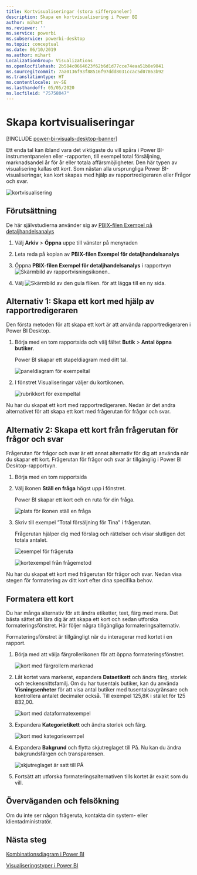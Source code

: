 ```yaml
---
title: Kortvisualiseringar (stora sifferpaneler)
description: Skapa en kortvisualisering i Power BI
author: mihart
ms.reviewer: ''
ms.service: powerbi
ms.subservice: powerbi-desktop
ms.topic: conceptual
ms.date: 06/10/2019
ms.author: mihart
LocalizationGroup: Visualizations
ms.openlocfilehash: 2b584c0664623f62b6d1d77cce74eaa51b0e9041
ms.sourcegitcommit: 7aa0136f93f88516f97ddd8031ccac5d07863b92
ms.translationtype: HT
ms.contentlocale: sv-SE
ms.lasthandoff: 05/05/2020
ms.locfileid: "75758047"
---
```

# <a name="create-card-visualizations"></a>Skapa kortvisualiseringar

[!INCLUDE [power-bi-visuals-desktop-banner](../includes/power-bi-visuals-desktop-banner.md)]

Ett enda tal kan ibland vara det viktigaste du vill spåra i Power BI-instrumentpanelen eller -rapporten, till exempel total försäljning, marknadsandel år för år eller totala affärsmöjligheter. Den här typen av visualisering kallas ett *kort*. Som nästan alla ursprungliga Power BI-visualiseringar, kan kort skapas med hjälp av rapportredigeraren eller Frågor och svar.

![kortvisualisering](media/power-bi-visualization-card/pbi-opptuntiescard.png)

## <a name="prerequisite"></a>Förutsättning

De här självstudierna använder sig av [PBIX-filen Exempel på detaljhandelsanalys](https://download.microsoft.com/download/9/6/D/96DDC2FF-2568-491D-AAFA-AFDD6F763AE3/Retail%20Analysis%20Sample%20PBIX.pbix)

1. Välj **Arkiv** \> **Öppna** uppe till vänster på menyraden
   
2. Leta reda på kopian av **PBIX-filen Exempel för detaljhandelsanalys**

1. Öppna **PBIX-filen Exempel för detaljhandelsanalys** i rapportvyn ![Skärmbild av rapportvisningsikonen.](media/power-bi-visualization-kpi/power-bi-report-view.png).

1. Välj ![Skärmbild av den gula fliken.](media/power-bi-visualization-kpi/power-bi-yellow-tab.png) för att lägga till en ny sida.

## <a name="option-1-create-a-card-using-the-report-editor"></a>Alternativ 1: Skapa ett kort med hjälp av rapportredigeraren

Den första metoden för att skapa ett kort är att använda rapportredigeraren i Power BI Desktop.

1. Börja med en tom rapportsida och välj fältet **Butik** \> **Antal öppna butiker**.

    Power BI skapar ett stapeldiagram med ditt tal.

   ![paneldiagram för exempeltal](media/power-bi-visualization-card/pbi-overview-chart.png)

2. I fönstret Visualiseringar väljer du kortikonen.

   ![rubrikkort för exempeltal](media/power-bi-visualization-card/power-bi-card-visualization.png)

Nu har du skapat ett kort med rapportredigeraren. Nedan är det andra alternativet för att skapa ett kort med frågerutan för frågor och svar.

## <a name="option-2-create-a-card-from-the-qa-question-box"></a>Alternativ 2: Skapa ett kort från frågerutan för frågor och svar
Frågerutan för frågor och svar är ett annat alternativ för dig att använda när du skapar ett kort. Frågerutan för frågor och svar är tillgänglig i Power BI Desktop-rapportvyn.

1. Börja med en tom rapportsida

1. Välj ikonen **Ställ en fråga** högst upp i fönstret. 

    Power BI skapar ett kort och en ruta för din fråga. 

   ![plats för ikonen ställ en fråga](media/power-bi-visualization-card/power-bi-q-and-a-overview.png)

2. Skriv till exempel ”Total försäljning för Tina” i frågerutan.

    Frågerutan hjälper dig med förslag och rättelser och visar slutligen det totala antalet.  

   ![exempel för frågeruta](media/power-bi-visualization-card/power-bi-q-and-a-box.png)

   ![kortexempel från frågemetod](media/power-bi-visualization-card/power-bi-q-and-a-card.png)

Nu har du skapat ett kort med frågerutan för frågor och svar. Nedan visa stegen för formatering av ditt kort efter dina specifika behov.

## <a name="format-a-card"></a>Formatera ett kort
Du har många alternativ för att ändra etiketter, text, färg med mera. Det bästa sättet att lära dig är att skapa ett kort och sedan utforska formateringsfönstret. Här följer några tillgängliga formateringsalternativ. 

Formateringsfönstret är tillgängligt när du interagerar med kortet i en rapport. 

1. Börja med att välja färgrollerikonen för att öppna formateringsfönstret. 

    ![kort med färgrollern markerad](media/power-bi-visualization-card/power-bi-format-card-2.png)

2. Låt kortet vara markerat, expandera **Dataetikett** och ändra färg, storlek och teckensnittsfamilj. Om du har tusentals butiker, kan du använda **Visningsenheter** för att visa antal butiker med tusentalsavgränsare och kontrollera antalet decimaler också. Till exempel 125,8K i stället för 125 832,00.

    ![kort med dataformatexempel](media/power-bi-visualization-card/power-bi-card-format-2.png)

3.  Expandera **Kategorietikett** och ändra storlek och färg.

    ![kort med kategoriexempel](media/power-bi-visualization-card/power-bi-card-format-category.png)

4. Expandera **Bakgrund** och flytta skjutreglaget till På.  Nu kan du ändra bakgrundsfärgen och transparensen.

    ![skjutreglaget är satt till PÅ](media/power-bi-visualization-card/power-bi-format-color-2.png)

5. Fortsätt att utforska formateringsalternativen tills kortet är exakt som du vill. 

## <a name="considerations-and-troubleshooting"></a>Överväganden och felsökning
Om du inte ser någon frågeruta, kontakta din system- eller klientadministratör.    

## <a name="next-steps"></a>Nästa steg
[Kombinationsdiagram i Power BI](power-bi-visualization-combo-chart.md)

[Visualiseringstyper i Power BI](power-bi-visualization-types-for-reports-and-q-and-a.md)
